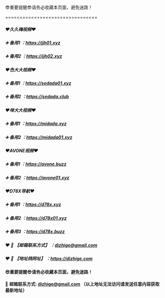:sunglasses:重要提醒:sunglasses:请务必收藏本页面，避免迷路！

================================

##### :heart:久久嗨视频:heart:
##### :heavy_plus_sign: 备用1 ：https://jjh01.xyz
##### :heavy_plus_sign: 备用2 ：https://jjh02.xyz

##### :heart:色大大视频:heart:
##### :heavy_plus_sign: 备用1 ：https://sedada01.xyz
##### :heavy_plus_sign: 备用2 ：https://sedada.club

##### :heart:咪大大视频:heart:
##### :heavy_plus_sign: 备用1 ：https://midada.xyz
##### :heavy_plus_sign: 备用2 ：https://midada01.xyz

##### :heart:AVONE视频:heart:
##### :heavy_plus_sign: 备用1 ：https://avone.buzz
##### :heavy_plus_sign: 备用2 ：https://avone01.xyz

##### :heart:D78X导航:heart:
##### :heavy_plus_sign: 备用1 ：https://d78x.xyz
##### :heavy_plus_sign: 备用2 ：https://d78x01.xyz
##### :heavy_plus_sign: 备用3 ：https://d78x.buzz


##### :heart: :memo: 【邮箱联系方式】 ：dizhige@gmail.com
##### :heart: :memo: 【地址鸽网址】 ：https://dizhige.com

#### :sunglasses:重要提醒:sunglasses:请务必收藏本页面，避免迷路！


:e-mail: __邮箱联系方式: dizhige@gmail.com （以上地址无法访问请发送任意内容获取最新地址）__
